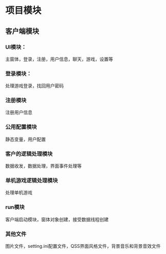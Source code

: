 # 项目模块
## 客户端模块
### UI模块：
主窗体，登录，注册，用户信息，聊天，游戏，设置等
### 登录模块：
处理游戏登录，找回用户密码
### 注册模块
注册用户信息
### 公用配置模块
静态变量，用户配置
### 客户的逻辑处理模块
数据收发，数据处理，界面事件处理等
### 单机游戏逻辑处理模块
处理单机游戏
### run模块
客户端启动模块，窗体对象创建，接受数据线程创建
### 其他文件
图片文件，setting.ini配置文件，QSS界面风格文件，背景音乐和背景音效文件

